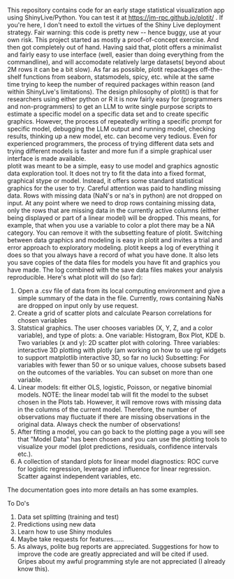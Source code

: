 This repository contains code for an early stage statistical visualization app using ShinyLive/Python. You can test it at https://jm-rpc.github.io/plotit/ . If you're here, I don't need to extoll the virtues of the Shiny Live deployment strategy. Fair warning: this code is pretty new -- hence buggy, use at your own risk. This project started as mostly a proof-of-concept exercise. And then got completely out of hand. Having said that, plotit offers a minimalist and fairly easy to use interface (well, easier than doing everything from the commandline), and will accomodate relatively large datasets( beyond about 2M rows it can be a bit slow). As far as possible, plotit repackages off-the-shelf functions from seaborn, statsmodels, spicy, etc. while at the same time trying to keep the number of required packages within reason (and within ShinyLive's limitations).
The design philosophy of plotit() is that for researchers using either python or R it is now fairly easy for (programmers and non-programmers) to get an LLM to write single purpose scripts to estimate a specific model on a specific data set and to create specific graphics.  However, the process of repeatedly writing a specific prompt for specific model, debugging the LLM output and running model, checking results, thinking up a new model, etc. can become very tedious.  Even for experienced programmers, the process of trying different data sets and trying different models is faster and more fun if a simple graphical user interface is made available.  
plotit was meant to be a simple, easy to use model and graphics agnostic data exploration tool. It does not try to fit the data into a fixed format, graphical stype or model.  Instead, it offers some standard statistical graphics for the user to try. Careful attention was paid to handling missing data. Rows with missing data (NaN's or na's in python) are not dropped on input. At any point where we need to drop rows containing missing data, only the rows that are missing data in the currently active columns (either being displayed or part of a linear model) will be dropped. This means, for example, that when you use a variable to color a plot there may be a NA category. You can remove it with the subsetting feature of plotit.   Switching between data graphics and modeling is easy in plotit and invites a trial and error approach to exploratory modeling.   plotit keeps a log of everything it does so that you always have a record of what you have done. It also lets you save copies of the data files for models you have fit and graphics you have made.  The log combined with the save data files makes your analysis reproducible.
Here's what plotit will do (so far):
1. Open a .csv file of data from its local computing environment and give a simple summary of the data in the file. Currently, rows containing NaNs are dropped on input only  by use request.
2. Create a grid of scatter plots and calculate Pearson correlations for chosen variables
3. Statstical graphics. The user chooses variables (X, Y, Z, and a color variable), and type of plots: a. One variable: Histogram, Box Plot, KDE b. Two variables (x and y): 2D scatter plot with coloring. Three variables: interactive 3D plotting with plotly (am working on how to use rgl widgets to support matplotlib interactive 3D, so far no luck) Subsetting: For variables with fewer than 50 or so unique values, choose subsets based on the outcomes of the variables. You can subset on more than one variable.
4. Linear models: fit either OLS, logistic, Poisson, or negative binomial models.  NOTE: the linear model tab will fit the model to the subset chosen in the Plots tab. However, it will remove rows with missing data in the columns of the current model.  Therefore, the number of observations may fluctuate if there are missing observations in the original data. Always check the number of observations!
5. After fitting a model, you can go back to the plotting page a you will see that "Model Data" has been chosen and you can use the plotting tools to visualize your model (plot predictions,  residuals, confidence intervals etc.).
6. A collection of standard plots for linear model diagnostics: ROC curve for logistic regression, leverage and influence for linear regression. Scatter against independent variables, etc.

The documentation goes into more details an has some examples.

To Do's

1. Data set splitting (training and test)
2. Predictions using new data
3. Learn how to use Shiny modules
4. Maybe take requests for features......
5. As always, polite bug reports are appreciated. Suggestions for how to improve the code are greatly appreciated and will be cited if used. Gripes about my awful programming style are not appreciated (I already know this).
